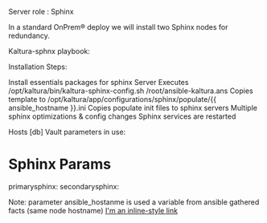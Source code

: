 Server role : Sphinx

In a standard OnPrem® deploy we will install two Sphinx nodes for redundancy.

Kaltura-sphnx playbook:

Installation Steps:

Install essentials packages for sphinx Server
Executes /opt/kaltura/bin/kaltura-sphinx-config.sh /root/ansible-kaltura.ans
Copies template to /opt/kaltura/app/configurations/sphinx/populate/{{ ansible_hostname }}.ini
Copies populate init files to sphinx servers
Multiple sphinx optimizations & config changes
Sphinx services are restarted

Hosts
[db]
Vault parameters in use:

# Sphinx Params
primarysphinx: 
secondarysphinx: 


Note:
parameter ansible_hostanme is used a variable from ansible gathered facts (same node hostname)
[I'm an inline-style link](https://www.google.com)
